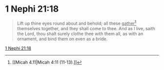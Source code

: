 # 1 Nephi 21:18

> Lift up thine eyes round about and behold; all these <u>gather</u>[^a] themselves together, and they shall come to thee. And as I live, saith the Lord, thou shalt surely clothe thee with them all, as with an ornament, and bind them on even as a bride.

[1 Nephi 21:18](https://www.churchofjesuschrist.org/study/scriptures/bofm/1-ne/21?lang=eng&id=p18#p18)


[^a]: [[Micah 4.11|Micah 4:11 (11-13).]]
